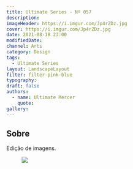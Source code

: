 ```yaml
---
title: Ultimate Series - Nº 057
description:
imageHeader: https://i.imgur.com/Jp4rZDz.jpg
cover: https://i.imgur.com/Jp4rZDz.jpg
date: 2021-08-18 23:00
modifiedDate:
channel: Arts
category: Design
tags:
  - Ultimate Series
layout: LandscapeLayout
filter: filter-pink-blue
typography:
draft: false
authors:
  - name: Ultimate Mercer
    quote:
gallery:
---
```


## Sobre

Edição de imagens.

<figure>
<img src="https://i.imgur.com/Jp4rZDz.jpg" className="max-w-none mx-auto block"/>
</figure>
